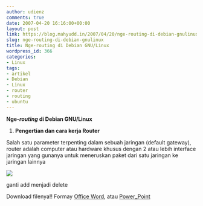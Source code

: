 ```yaml
---
author: udienz
comments: true
date: 2007-04-20 16:16:00+00:00
layout: post
link: https://blog.mahyudd.in/2007/04/20/nge-routing-di-debian-gnulinux.html
slug: nge-routing-di-debian-gnulinux
title: Nge-routing di Debian GNU/Linux
wordpress_id: 366
categories:
- Linux
tags:
- artikel
- Debian
- Linux
- router
- routing
- ubuntu
---
```


**Nge-_routing_ di Debian GNU/Linux**













  1. **Pengertian dan      cara kerja Router**







Salah satu parameter terpenting dalam sebuah jaringan (default gateway), router adalah computer atau hardware khusus dengan 2 atau lebih interface jaringan yang gunanya untuk meneruskan paket dari satu jaringan ke jaringan lainnya




![](/DOCUME%7E1/UPTTI/LOCALS%7E1/Temp/msohtml1/01/clip_image002.jpg)




ganti add menjadi delete




Download filenya!! Formay [Office Word](http://www.divshare.com/download/441353-769), atau [Power_Point](http://www.divshare.com/download/441354-02d)
